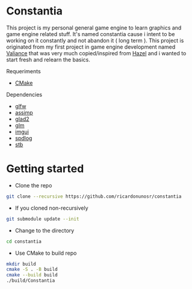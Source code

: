 # Constantia

This project is my personal general game engine to learn graphics and game engine related stuff. It's named constantia cause i intent to be working on it constantly and not abandon it ( long term ). This project is originated from my first project in game engine development named [Valiance](https://github.com/ricardonunosr/valiance) that was very much copied/inspired from [Hazel](https://github.com/TheCherno/Hazel) and i wanted to start fresh and relearn the basics.

Requeriments
- [CMake](https://cmake.org/)

Dependencies
- [glfw](https://github.com/glfw/glfw)
- [assimp](https://github.com/assimp/assimp)
- [glad2](https://github.com/Dav1dde/glad/tree/glad2)
- [glm](https://github.com/g-truc/glm)
- [imgui](https://github.com/ocornut/imgui)
- [spdlog](https://github.com/gabime/spdlog)
- [stb](https://github.com/nothings/stb)

# Getting started

- Clone the repo
```bash
git clone --recursive https://github.com/ricardonunosr/constantia
```
- If you cloned non-recursively
```bash
git submodule update --init
```
- Change to the directory
```bash
cd constantia
```
- Use CMake to build repo
```bash
mkdir build
cmake -S . -B build
cmake --build build
./build/Constantia
```
